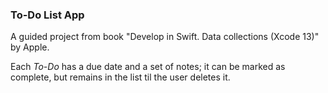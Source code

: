 ###  To-Do List App

A guided project from book "Develop in Swift. Data collections (Xcode 13)" by Apple.

Each *To-Do* has a due date and a set of notes; it can be marked as complete,
but remains in the list til the user deletes it.

